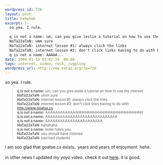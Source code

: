 ```yaml
--- 
wordpress_id: 726
layout: post
title: heheheh
excerpt: |-
  so yea. I rule.
  
  q is not a name: um, can you give leslie a tutorial on how to use the internet
  NaTa22aTaN: umm sure
  NaTa22aTaN: internet lesson #1: always click the links
  NaTa22aTaN: internet lesson #2: don't click links having to do with http://www.goatse.cx
  q is not a name: AAAAA...
date: 2004-01-13 02:02:24 -06:00
tags: internet, video, rock, juggling
wordpress_url: http://new.nata2.org/?p=726
---
```

so yea. I rule.
<blockquote><small>
<b>q is not a name:</b> um, can you give leslie a tutorial on how to use the internet<br/>
<b>NaTa22aTaN:</b> umm sure<br/>
<b>NaTa22aTaN:</b> internet lesson #1: always click the links<br/>
<b>NaTa22aTaN:</b> internet lesson #2: don't click links having to do with <a href="http://www.goatse.cx">http://www.goatse.cx</a><br/>
<b>q is not a name:</b> AAAAAAAAAAAAAHHHHHHHHHHHHHHHHHHHHHHHHH<br/>
<b>q is not a name:</b> AAAAAAAAAAAAAAAAAAAAAAAAAAAAA<br/>
<b>q is not a name:</b> AAAAAAAAAAAAAAAAAAAAAAA<br/>
<b>NaTa22aTaN:</b> hahahaha<br/>
<b>q is not a name:</b> leslie hates you.<br/>
<b>NaTa22aTaN:</b> you shoudl have listened<br/>
<b>NaTa22aTaN:</b> bad bad students<br/>
</small>
</blockquote>
i am soo glad that goatse.cs exists.. years and years of enjoyment. hehe.<br/><br/>in other news I updated my yoyo video. check it out <a href="http://nata2.info/pictures/juggling/yoyo/rock2.wmv">here</a>. it is good.
